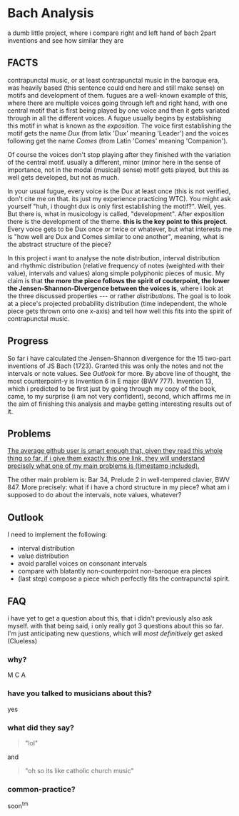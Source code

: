 # Bach Analysis
a dumb little project, where i compare right and left hand of bach 2part inventions and see how similar they are

## FACTS

contrapunctal music, or at least contrapunctal music in the baroque era, was heavily based (this sentence could end here and still make sense) on
motifs and development of them. fugues are a well-known example of this, where there are multiple voices going through left and right hand, with one
central motif that is first being played by one voice and then it gets variated through in all the different voices.
A fugue usually begins by establishing this motif in what is known as the *exposition*.
The voice first establishing the motif gets the name *Dux* (from latix 'Dux' meaning 'Leader')
and the voices following get the name *Comes* (from Latin 'Comes' meaning 'Companion').

Of course the voices don't stop playing after they finished with the variation of the central motif. usually a different, minor
(minor here in the sense of importance, not in the modal (musical) sense) motif gets played, but this as well gets developed, but not as much.

In your usual fugue, every voice is the Dux at least once (this is not verified, don't cite me on that. its just my experience practicing WTC).
You might ask yourself "huh, i thought dux is only first establishing the motif?". Well, yes. But there is, what in musicology is called, "development".
After exposition there is the development of the theme. **this is the key point to this project**. Every voice gets to be Dux once or twice or whatever,
but what interests me is "how well are Dux and Comes similar to one another", meaning, what is the abstract structure of the piece?

In this project i want to analyse the note distribution, interval distribution and rhythmic distribution
(relative frequency of notes (weighted with their value), intervals and values) along simple polyphonic pieces of music.
My claim is that **the more the piece follows the spirit of couterpoint, the lower the Jensen-Shannon-Divergence between the voices is**,
where i look at the three discussed properties --- or rather *distributions*. The goal is to look at a piece's projected probability distribution
(time independent, the whole piece gets thrown onto one x-axis) and tell how well this fits into the spirit of contrapunctal music.

## Progress

So far i have calculated the Jensen-Shannon divergence for the 15 two-part inventions of JS Bach (1723).
Granted this was only the notes and not the intervals or note values. See *Outlook* for more.
By above line of thought, the most counterpoint-y is Invention 6 in E major (BWV 777).
Invention 13, which i predicted to be first just by going through my copy of the book,
came, to my surprise (i am not very confident), second, which affirms me in the aim of finishing this analysis and maybe getting interesting results
out of it.

## Problems

[The average github user is smart enough that, given they read this whole thing so far,
if i give them exactly this one link, they will understand precisely
what one of my main problems is (timestamp included).](https://youtu.be/FpriHgUyEM0?t=172)

The other main problem is: Bar 34, Prelude 2 in well-tempered clavier, BWV 847. More precisely: what if i have a chord structure in my piece?
what am i supposed to do about the intervals, note values, whatever?

## Outlook

I need to implement the following:

- interval distribution
- value distribution
- avoid parallel voices on consonant intervals
- compare with blatantly non-counterpoint non-baroque era pieces
- (last step) compose a piece which perfectly fits the contrapunctal spirit.

## FAQ
i have yet to get a question about this, that i didn't previously also ask myself.
with that being said, i only really got 3 questions about this so far.
I'm just anticipating new questions, which will *most definitively* get asked (Clueless)

### why?
M C A

### have you talked to musicians about this?
yes

### what did they say?
> "lol"

and

> "oh so its like catholic church music"

### common-practice?
soon<sup>tm</sup>
